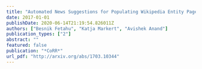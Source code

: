 ```yaml
---
title: "Automated News Suggestions for Populating Wikipedia Entity Pages"
date: 2017-01-01
publishDate: 2020-06-14T21:19:54.826011Z
authors: ["Besnik Fetahu", "Katja Markert", "Avishek Anand"]
publication_types: ["2"]
abstract: ""
featured: false
publication: "*CoRR*"
url_pdf: "http://arxiv.org/abs/1703.10344"
---
```



